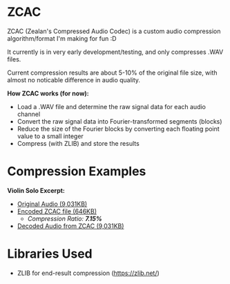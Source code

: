 # ZCAC
ZCAC (Zealan's Compressed Audio Codec) is a custom audio compression algorithm/format I'm making for fun :D

It currently is in very early development/testing, and only compresses .WAV files.

Current compression results are about 5-10% of the original file size, with almost no noticable difference in audio quality.

**How ZCAC works (for now):**
- Load a .WAV file and determine the raw signal data for each audio channel
- Convert the raw signal data into Fourier-transformed segments (blocks)
- Reduce the size of the Fourier blocks by converting each floating point value to a small integer
- Compress (with ZLIB) and store the results

# Compression Examples
**Violin Solo Excerpt:** 

- [Original Audio (9,031KB)](audio_examples/violin_solo/violin_solo_original.wav?raw=true)
- [Encoded ZCAC file (646KB)](audio_examples/violin_solo/violin_solo_encoded.zcac?raw=true)
  - *Compression Ratio: **7.15%***
- [Decoded Audio from ZCAC (9,031KB)](audio_examples/violin_solo/violin_solo_decoded.wav?raw=true)

# Libraries Used
- ZLIB for end-result compression (https://zlib.net/)
